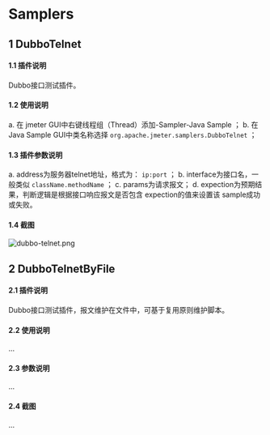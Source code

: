 # Samplers
## 1 DubboTelnet
#### 1.1 插件说明
Dubbo接口测试插件。

#### 1.2 使用说明
a. 在 jmeter GUI中右键线程组（Thread）添加-Sampler-Java Sample ；
b. 在 Java Sample GUI中类名称选择 `org.apache.jmeter.samplers.DubboTelnet` ；

#### 1.3 插件参数说明
a. address为服务器telnet地址，格式为： `ip:port` ；
b. interface为接口名，一般类似 `className.methodName` ；
c. params为请求报文；
d. expection为预期结果，判断逻辑是根据接口响应报文是否包含 expection的值来设置该 sample成功或失败。

#### 1.4 截图
![dubbo-telnet.png](https://i.loli.net/2019/02/20/5c6cf1e6222aa.png)

## 2 DubboTelnetByFile
#### 2.1 插件说明
Dubbo接口测试插件，报文维护在文件中，可基于复用原则维护脚本。

#### 2.2 使用说明
...

#### 2.3 参数说明
...

#### 2.4 截图
...